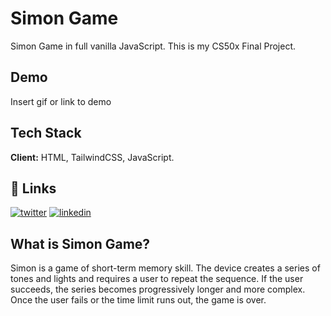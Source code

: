 
# Simon Game

Simon Game in full vanilla JavaScript.
This is my CS50x Final Project. 

## Demo

Insert gif or link to demo


## Tech Stack

**Client:** HTML, TailwindCSS, JavaScript.

## 🔗 Links
[![twitter](https://img.shields.io/badge/twitter-1DA1F2?style=for-the-badge&logo=twitter&logoColor=white)](https://twitter.com/DevABDee)
[![linkedin](https://img.shields.io/badge/linkedin-0A66C2?style=for-the-badge&logo=linkedin&logoColor=white)](https://www.linkedin.com/in/devabdee/)


## What is Simon Game?

Simon is a game of short-term memory skill.
The device creates a series of tones and lights and requires a user to repeat the sequence. If the user succeeds, the series becomes progressively longer and more complex. Once the user fails or the time limit runs out, the game is over. 
